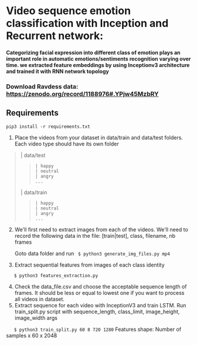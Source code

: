 # Video sequence emotion classification with Inception and Recurrent network:
#### Categorizing facial expression into different class of emotion plays an important role in automatic emotions/sentiments recognition varying over time. we extracted feature embeddings by using Inceptionv3 architecture and trained it with RNN network topology
### Download Ravdess data: https://zenodo.org/record/1188976#.YPjw45MzbRY

## Requirements

`pip3 install -r requirements.txt`

1. Place the videos from your dataset in data/train and data/test folders. Each video type should have its own folder

>	| data/test
> >		| happy
> >		| neutral
> >		| angry
> >		...
>	| data/train
> >		| happy
> >		| neutral
> >		| angry
> >		...


2. We'll first need to extract images from each of the videos. We'll need to record the following data in the file:
   [train|test], class, filename, nb frames
   
   Goto data folder and run
`
        $ python3 generate_img_files.py mp4`


3. Extract sequential features from images of each class identity

`	$ python3 features_extraction.py`

4. Check the data_file.csv and choose the acceptable sequence length of frames. It should be less or equal to lowest one if you want to process all videos in dataset.
5. Extract sequence for each video with InceptionV3 and train LSTM. Run train_split.py script with sequence_length, class_limit, image_height, image_width args

`	$ python3 train_split.py 60 8 720 1280`
        Features shape: Number of samples x 60 x 2048


